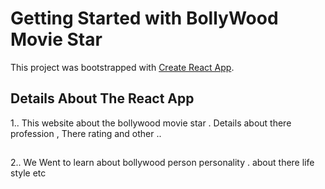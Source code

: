 # Getting Started with BollyWood Movie Star 

This project was bootstrapped with [Create React App](https://github.com/ProgrammingHeroWC4/the-superhero-direction-Mahmudtareq/tree/main/super-hero-app).

## Details About The React App 
 1.. This website about the bollywood movie star . Details  about there profession , There rating and other ..
 ##
 2.. We Went to learn about bollywood person personality . about there life style etc 
